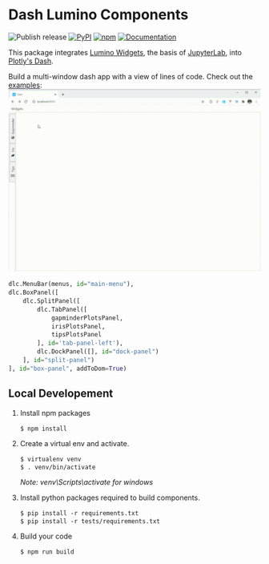 # Dash Lumino Components
![Publish release](https://github.com/VK/dash-lumino-components/workflows/Publish%20release/badge.svg)
[![PyPI](https://img.shields.io/pypi/v/dash-lumino-components?logo=pypi)](https://pypi.org/project/dash-lumino-components)
[![npm](https://img.shields.io/npm/v/dash_lumino_components.svg?logo=npm)](https://www.npmjs.com/package/dash_lumino_components)
[![Documentation](https://github.com/VK/dash-lumino-components/workflows/Documentation/badge.svg)](https://vk.github.io/dash-lumino-components)


This package integrates [Lumino Widgets](https://github.com/jupyterlab/lumino), the basis of [JupyterLab](https://github.com/jupyterlab/jupyterlab), into [Plotly's Dash](https://github.com/plotly/dash).

Build a multi-window dash app with a view of lines of code.
Check out the [examples](https://github.com/VK/dash-lumino-components/tree/master/examples):
![multiplots example](https://raw.githubusercontent.com/VK/dash-lumino-components/master/examples/multiplots.gif)
```python
dlc.MenuBar(menus, id="main-menu"),
dlc.BoxPanel([
    dlc.SplitPanel([
        dlc.TabPanel([
            gapminderPlotsPanel,
            irisPlotsPanel,
            tipsPlotsPanel
        ], id='tab-panel-left'),
        dlc.DockPanel([], id="dock-panel")
    ], id="split-panel")
], id="box-panel", addToDom=True)
```



## Local Developement
1. Install npm packages
    ```
    $ npm install
    ```
    
2. Create a virtual env and activate.
    ```
    $ virtualenv venv
    $ . venv/bin/activate
    ```
    _Note: venv\Scripts\activate for windows_

3. Install python packages required to build components.
    ```
    $ pip install -r requirements.txt
    $ pip install -r tests/requirements.txt
    ```

4. Build your code
    ```
    $ npm run build
    ```    